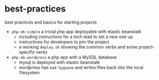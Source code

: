 # best-practices
best practices and basics for starting projects


* `php-eb-simple` a trivial php app deployable with elastic beanstalk
   * including instructions for a tech lead to set a new one up
   * instructions for developers to join the project
   * a working `deploy.sh` showing the common verbs and some project-specific verbs
* `php-eb-wordpress` a php app with a MySQL database
   * mysql is deployed with elastic beanstalk
   * wordpress has `bad hygiene` and writes files back into the local filesystem